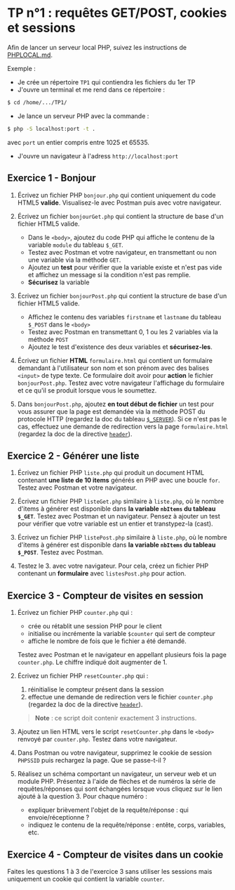 TP n°1 : requêtes GET/POST, cookies et sessions
===============================================

Afin de lancer un serveur local PHP, suivez les instructions de [PHPLOCAL.md](./PHPLOCAL.md).

Exemple :
- Je crée un répertoire `TP1` qui contiendra les fichiers du 1er TP
- J'ouvre un terminal et me rend dans ce répertoire :
```bash
$ cd /home/.../TP1/
```
- Je lance un serveur PHP avec la commande :
```bash
$ php -S localhost:port -t .
```
avec `port` un entier compris entre 1025 et 65535.
- J'ouvre un navigateur à l'adress `http://localhost:port`

Exercice 1 - Bonjour
--------------------

1. Écrivez un fichier PHP `bonjour.php` qui contient uniquement du code HTML5 **valide**. Visualisez-le avec Postman puis avec votre navigateur.

2. Écrivez un fichier `bonjourGet.php` qui contient la structure de base d'un fichier HTML5 valide.
	- Dans le `<body>`, ajoutez du code PHP qui affiche le contenu de la variable `module` du tableau `$_GET`.
	- Testez avec Postman et votre navigateur, en transmettant ou non une variable via la méthode `GET`.
	- Ajoutez un **test** pour vérifier que la variable existe et n'est pas vide et affichez un message si la condition n'est pas remplie.
	- **Sécurisez** la variable

3. Écrivez un fichier `bonjourPost.php` qui contient la structure de base d'un fichier HTML5 valide.
	- Affichez le contenu des variables `firstname` et `lastname` du tableau `$_POST` dans le `<body>`
	- Testez avec Postman en transmettant 0, 1 ou les 2 variables via la méthode `POST`
	- Ajoutez le test d'existence des deux variables et **sécurisez-les**.

4. Écrivez un fichier **HTML** `formulaire.html` qui contient un formulaire demandant à l'utilisateur son nom et son prénom avec des balises `<input>` de type texte. Ce formulaire doit avoir pour **action** le fichier `bonjourPost.php`. Testez avec votre navigateur l'affichage du formulaire et ce qu'il se produit lorsque vous le soumettez.

5. Dans `bonjourPost.php`, ajoutez **en tout début de fichier** un test pour vous assurer que la page est demandée via la méthode POST du protocole HTTP (regardez la doc du tableau [`$_SERVER`](https://www.php.net/manual/fr/reserved.variables.server.php)). Si ce n'est pas le cas, effectuez une demande de redirection vers la page `formulaire.html` (regardez la doc de la directive [`header`](http://php.net/manual/fr/function.header.php)).


Exercice 2 - Générer une liste
------------------------------

1. Écrivez un fichier PHP `liste.php` qui produit un document HTML contenant
**une liste de 10 items** générés en PHP avec une boucle `for`. Testez avec Postman et votre navigateur.

2. Écrivez un fichier PHP `listeGet.php` similaire à `liste.php`, où le
nombre d'items à générer est disponible dans **la variable `nbItems` du tableau `$_GET`**. Testez avec Postman et un navigateur. Pensez à ajouter un test pour vérifier que votre variable est un entier et transtypez-la (cast).

3. Écrivez un fichier PHP `listePost.php` similaire à `liste.php`, où le
nombre d'items à générer est disponible dans **la variable `nbItems` du tableau `$_POST`**. Testez avec Postman.

4. Testez le 3. avec votre navigateur. Pour cela, créez un fichier PHP contenant un **formulaire** avec `listesPost.php` pour action.


Exercice 3 - Compteur de visites en session
-------------------------------------------

1. Écrivez un fichier PHP `counter.php` qui :
	- crée ou rétablit une session PHP pour le client
	- initialise ou incrémente la variable `$counter` qui sert de compteur
	- affiche le nombre de fois que le fichier a été demandé.

	Testez avec Postman et le navigateur en appellant plusieurs fois la page `counter.php`. Le chiffre indiqué doit augmenter de 1.

2. Écrivez un fichier PHP `resetCounter.php` qui :
	1. réinitialise le compteur présent dans la session
	2. effectue une demande de redirection vers le fichier `counter.php` (regardez la doc de la directive [`header`](http://php.net/manual/fr/function.header.php)).

	> **Note** : ce script doit contenir exactement 3 instructions.

3. Ajoutez un lien HTML vers le script `resetCounter.php` dans le `<body>` renvoyé par `counter.php`. Testez dans votre navigateur.

4. Dans Postman ou votre navigateur, supprimez le cookie de session `PHPSSID` puis rechargez la page. Que se passe-t-il ?

5. Réalisez un schéma comportant un navigateur, un serveur web et un module PHP. Présentez à l'aide de flèches et de numéros la série de requêtes/réponses qui sont échangées lorsque vous cliquez sur le lien ajouté à la question 3. Pour chaque numéro :
	- expliquer brièvement l'objet de la requête/réponse : qui envoie/réceptionne ?
	- indiquez le contenu de la requête/réponse : entête, corps, variables, etc.


Exercice 4 - Compteur de visites dans un cookie
-----------------------------------------------

Faites les questions 1 à 3 de l'exercice 3 sans utiliser les sessions mais uniquement un cookie qui contient la variable `counter`.
